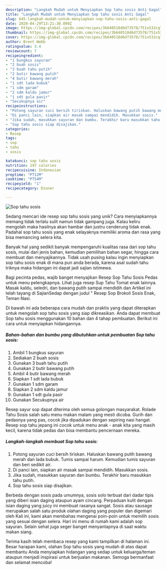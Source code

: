 ```yaml
---
description: "Langkah Mudah untuk Menyiapkan Sop tahu sosis Anti Gagal"
title: "Langkah Mudah untuk Menyiapkan Sop tahu sosis Anti Gagal"
slug: 645-langkah-mudah-untuk-menyiapkan-sop-tahu-sosis-anti-gagal
date: 2020-04-29T13:21:30.099Z
image: https://img-global.cpcdn.com/recipes/3b640518d6d73578/751x532cq70/sop-tahu-sosis-foto-resep-utama.jpg
thumbnail: https://img-global.cpcdn.com/recipes/3b640518d6d73578/751x532cq70/sop-tahu-sosis-foto-resep-utama.jpg
cover: https://img-global.cpcdn.com/recipes/3b640518d6d73578/751x532cq70/sop-tahu-sosis-foto-resep-utama.jpg
author: Brent Webb
ratingvalue: 3.4
reviewcount: 7
recipeingredient:
- "1 bungkus sayuran"
- "2 buah sosis"
- "3 buah tahu putih"
- "2 butir bawang putih"
- "4 butir bawang merah"
- "1 sdt lada bubuk"
- "1 sdm garam"
- "2 sdm kaldu jamur"
- "1 sdt gula pasir"
- "Secukupnya air"
recipeinstructions:
- "Potong sayuran cuci bersih tiriskan. Haluskan bawang putih bawang merah dan lada bubuk. Tumis sampai harum. Kemudian tumis sayuran dan beri sedikit air."
- "Di panci lain, siapkan air masak sampai mendidih. Masukkan sosis."
- "Jika sudah, masukkan sayuran dan bumbu. Terakhir baru masukkan tahu putih."
- "Sop tahu sosis siap disajikan."
categories:
- Resep
tags:
- sop
- tahu
- sosis

katakunci: sop tahu sosis 
nutrition: 197 calories
recipecuisine: Indonesian
preptime: "PT12M"
cooktime: "PT54M"
recipeyield: "1"
recipecategory: Dinner

---
```



![Sop tahu sosis](https://img-global.cpcdn.com/recipes/3b640518d6d73578/751x532cq70/sop-tahu-sosis-foto-resep-utama.jpg)

Sedang mencari ide resep sop tahu sosis yang unik? Cara menyiapkannya memang tidak terlalu sulit namun tidak gampang juga. Kalau keliru mengolah maka hasilnya akan hambar dan justru cenderung tidak enak. Padahal sop tahu sosis yang enak selayaknya memiliki aroma dan rasa yang bisa memancing selera kita.

Banyak hal yang sedikit banyak mempengaruhi kualitas rasa dari sop tahu sosis, mulai dari jenis bahan, kemudian pemilihan bahan segar, hingga cara membuat dan menyajikannya. Tidak usah pusing kalau ingin menyiapkan sop tahu sosis enak di mana pun anda berada, karena asal sudah tahu triknya maka hidangan ini dapat jadi sajian istimewa.

Bagi pecinta pedas, wajib banget menyajikan Resep Sop Tahu Sosis Pedas untuk menu pelengkapnya. Lihat juga resep Sup Tahu Tomat enak lainnya. Masak kaldu, seledri, dan bawang putih sampai mendidih dan Artikel ini telah tayang di SajianSedap dengan judul &#34; Resep Sop Brokoli Sosis Enak, Teman Nasi.


Di bawah ini ada beberapa cara mudah dan praktis yang dapat diterapkan untuk mengolah sop tahu sosis yang siap dikreasikan. Anda dapat membuat Sop tahu sosis menggunakan 10 bahan dan 4 tahap pembuatan. Berikut ini cara untuk menyiapkan hidangannya.

<!--inarticleads1-->

##### Bahan-bahan dan bumbu yang dibutuhkan untuk pembuatan Sop tahu sosis:

1. Ambil 1 bungkus sayuran
1. Sediakan 2 buah sosis
1. Gunakan 3 buah tahu putih
1. Gunakan 2 butir bawang putih
1. Ambil 4 butir bawang merah
1. Siapkan 1 sdt lada bubuk
1. Gunakan 1 sdm garam
1. Siapkan 2 sdm kaldu jamur
1. Gunakan 1 sdt gula pasir
1. Gunakan Secukupnya air


Resep sayur sop dapat diterima oleh semua golongan masyarakat. Rolade Tahu Sosis salah satu menu makan malam yang mesti dicoba. Gurih dan pedasnya yang pas, cocok jika dipadukan dengan sepiring nasi hangat. Resep sop tahu jepang ini cocok untuk menu anak - anak kita yang masih kecil, karena tidak pedas dan bisa membantu pencernaan mereka. 

<!--inarticleads2-->

##### Langkah-langkah membuat Sop tahu sosis:

1. Potong sayuran cuci bersih tiriskan. Haluskan bawang putih bawang merah dan lada bubuk. Tumis sampai harum. Kemudian tumis sayuran dan beri sedikit air.
1. Di panci lain, siapkan air masak sampai mendidih. Masukkan sosis.
1. Jika sudah, masukkan sayuran dan bumbu. Terakhir baru masukkan tahu putih.
1. Sop tahu sosis siap disajikan.


Berbeda dengan sosis pada umumnya, sosis solo terbuat dari dadar tipis yang diberi isian daging ataupun ayam cincang. Perpaduan kulit dengan isian daging yang juicy ini membuat rasanya sangat. Sosis atau sausage merupakan salah satu produk olahan daging yang populer dan digemari oleh Kali ini, kami akan membahas mengenai poin-poin untuk memilih sosis yang sesuai dengan selera. Hari ini menu di rumah kami adalah sop sayuran. Selain sehat juga seger banget menyantapnya di saat waktu makan siang. 

Terima kasih telah membaca resep yang kami tampilkan di halaman ini. Besar harapan kami, olahan Sop tahu sosis yang mudah di atas dapat membantu Anda menyiapkan hidangan yang sedap untuk keluarga/teman ataupun menjadi inspirasi untuk berjualan makanan. Semoga bermanfaat dan selamat mencoba!
